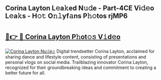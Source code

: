 ## Corina Layton L𝚎a𝚔ed N𝚞𝚍e - Part-4CE Vi𝚍𝚎o L𝚎a𝚔s - H𝚘𝚝 O𝚗𝚕yf𝚊ns P𝚑𝚘tos rjMP6

# <h2><a href="http://kfc0y7.oniu.top/?m=Corina+Layton">🔗👉 🔴 Corina Layton P𝚑ot𝚘𝚜 V𝚒d𝚎o</a></h2>

[![Corina Layton Nu𝚍e𝚜](https://i.imgur.com/0qMVB7G.gif)](http://kfc0y7.oniu.top/?m=Corina+Layton)
Digital trendsetter Corina Layton, acclaimed for sharing dance and lifestyle content, consisting of presentations and personal vlogs on social media. Trailblazing innovator Corina Layton, recognized for their groundbreaking ideas and commitment to creating a better future for all.  
